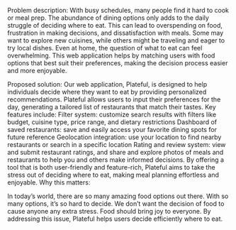 Problem description: 
With busy schedules, many people find it hard to cook or meal prep. The abundance of dining options only adds to the daily struggle of deciding where to eat. This can lead to overspending on food, frustration in making decisions, and dissatisfaction with meals. Some may want to explore new cuisines, while others might be traveling and eager to try local dishes. Even at home, the question of what to eat can feel overwhelming. This web application helps by matching users with food options that best suit their preferences, making the decision process easier and more enjoyable.

Proposed solution: 
Our web application, Plateful, is designed to help individuals decide where they want to eat by providing personalized recommendations. Plateful allows users to input their preferences for the day, generating a tailored list of restaurants that match their tastes. 
Key features include: 
Filter system: customize search results with filters like budget, cuisine type, price range, and dietary restrictions 
Dashboard of saved restaurants: save and easily access your favorite dining spots for future reference
Geolocation integration: use your location to find nearby restaurants or search in a specific location
Rating and review system: view and submit restaurant ratings, and share and explore photos of meals and restaurants to help you and others make informed decisions.
By offering a tool that is both user-friendly and feature-rich, Plateful aims to take the stress out of deciding where to eat, making meal planning effortless and enjoyable.
Why this matters: 

In today’s world, there are so many amazing food options out there. With so many options, it’s so hard to decide. We don’t want the decision of food to cause anyone any extra stress. Food should bring joy to everyone. By addressing this issue, Plateful helps users decide efficiently where to eat. 


